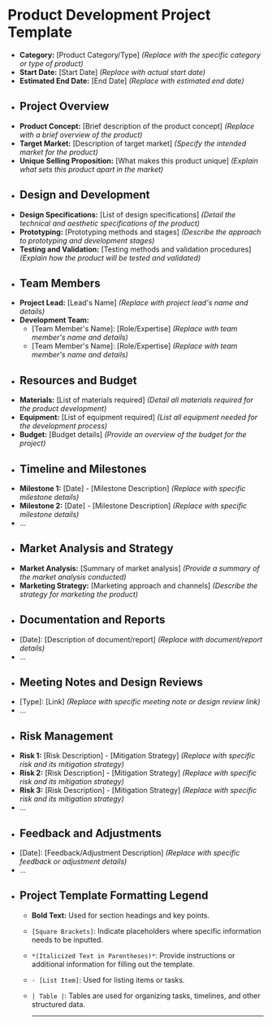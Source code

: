 # Product Development Project Template
- **Category:** [Product Category/Type] *(Replace with the specific category or type of product)*
- **Start Date:** [Start Date] *(Replace with actual start date)*
- **Estimated End Date:** [End Date] *(Replace with estimated end date)*
- ## Project Overview
- **Product Concept:** [Brief description of the product concept] *(Replace with a brief overview of the product)*
- **Target Market:** [Description of target market] *(Specify the intended market for the product)*
- **Unique Selling Proposition:** [What makes this product unique] *(Explain what sets this product apart in the market)*
- ## Design and Development
- **Design Specifications:** [List of design specifications] *(Detail the technical and aesthetic specifications of the product)*
- **Prototyping:** [Prototyping methods and stages] *(Describe the approach to prototyping and development stages)*
- **Testing and Validation:** [Testing methods and validation procedures] *(Explain how the product will be tested and validated)*
- ## Team Members
- **Project Lead:** [Lead's Name] *(Replace with project lead's name and details)*
- **Development Team:**
	- [Team Member's Name]: [Role/Expertise] *(Replace with team member's name and details)*
	- [Team Member's Name]: [Role/Expertise] *(Replace with team member's name and details)*
- ## Resources and Budget
- **Materials:** [List of materials required] *(Detail all materials required for the product development)*
- **Equipment:** [List of equipment required] *(List all equipment needed for the development process)*
- **Budget:** [Budget details] *(Provide an overview of the budget for the project)*
- ## Timeline and Milestones
- **Milestone 1:** [Date] - [Milestone Description] *(Replace with specific milestone details)*
- **Milestone 2:** [Date] - [Milestone Description] *(Replace with specific milestone details)*
- ...
- ## Market Analysis and Strategy
- **Market Analysis:** [Summary of market analysis] *(Provide a summary of the market analysis conducted)*
- **Marketing Strategy:** [Marketing approach and channels] *(Describe the strategy for marketing the product)*
- ## Documentation and Reports
- [Date]: [Description of document/report] *(Replace with document/report details)*
- ...
- ## Meeting Notes and Design Reviews
- [Type]: [Link] *(Replace with specific meeting note or design review link)*
- ...
- ## Risk Management
- **Risk 1:** [Risk Description] - [Mitigation Strategy] *(Replace with specific risk and its mitigation strategy)*
- **Risk 2:** [Risk Description] - [Mitigation Strategy] *(Replace with specific risk and its mitigation strategy)*
- **Risk 3:** [Risk Description] - [Mitigation Strategy] *(Replace with specific risk and its mitigation strategy)*
- ...
- ## Feedback and Adjustments
- [Date]: [Feedback/Adjustment Description] *(Replace with specific feedback or adjustment details)*
- ...
- ## Project Template Formatting Legend
	- **Bold Text:** Used for section headings and key points.
	- `[Square Brackets]`: Indicate placeholders where specific information needs to be inputted.
	- `*(Italicized Text in Parentheses)*`: Provide instructions or additional information for filling out the template.
	- `- [List Item]`: Used for listing items or tasks.
	- `| Table |`: Tables are used for organizing tasks, timelines, and other structured data.
	  
	  ---